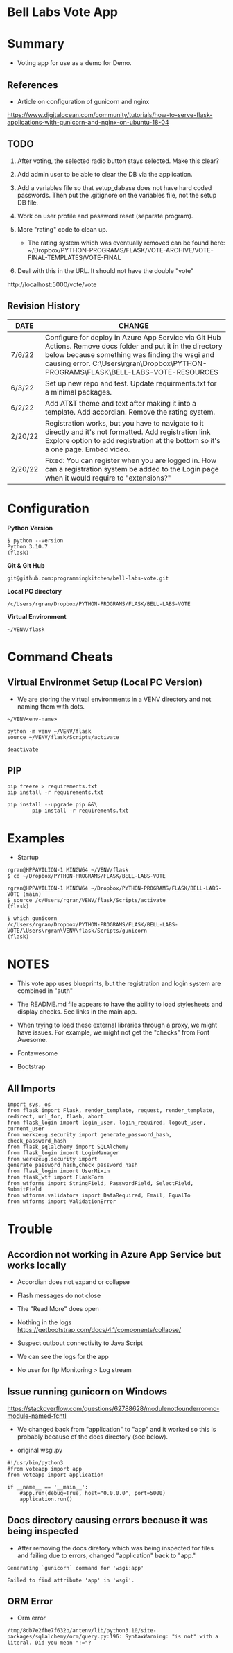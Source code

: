 # Bell Labs Vote App


# Summary
- Voting app for use as a demo for Demo.

## References

- Article on configuration of gunicorn and nginx

https://www.digitalocean.com/community/tutorials/how-to-serve-flask-applications-with-gunicorn-and-nginx-on-ubuntu-18-04

## TODO
1. After voting, the selected radio button stays selected.  Make this clear? 
1. Add admin user to be able to clear the DB via the application.
1. Add a variables file so that setup_dabase does not have hard coded passwords.  Then put the .gitignore on the variables file, not the 
   setup DB file. 
1. Work on user profile and password reset (separate program). 
1. More "rating" code to clean up.
    - The rating system which was eventually removed can be found here:
     ~/Dropbox/PYTHON-PROGRAMS/FLASK/VOTE-ARCHIVE/VOTE-FINAL-TEMPLATES/VOTE-FINAL 

1. Deal with this in the URL.  It should not have the double "vote"

http://localhost:5000/vote/vote


## Revision History
| DATE        | CHANGE |
| ----------- | ----------- |
| 7/6/22      | Configure for deploy in Azure App Service via Git Hub Actions. Remove docs folder and put it in the directory below because something was finding the wsgi and causing error.  C:\Users\rgran\Dropbox\PYTHON-PROGRAMS\FLASK\BELL-LABS-VOTE-RESOURCES|
| 6/3/22      | Set up new repo and test. Update requirments.txt for a minimal packages. |
| 6/2/22      | Add AT&T theme and text after making it into a template. Add accordian. Remove the rating system. |
| 2/20/22     | Registration works, but you have to navigate to it directly and it's not formatted. Add registration link Explore option to add registration at the bottom so it's a one page. Embed video. |
| 2/20/22     | Fixed:  You can register when you are logged in. How can a registration system be added to the Login page when it would require to "extensions?" |



# Configuration 
**Python Version**
```
$ python --version
Python 3.10.7
(flask)

```

**Git & Git Hub**

```
git@github.com:programmingkitchen/bell-labs-vote.git
```
**Local PC directory**
```
/c/Users/rgran/Dropbox/PYTHON-PROGRAMS/FLASK/BELL-LABS-VOTE
```

**Virtual Environment**
```
~/VENV/flask
```

# Command Cheats

## Virtual Environmet Setup (Local PC Version)
* We are storing the virtual environments in a VENV directory and not naming them with dots.

```
~/VENV<env-name>

python -m venv ~/VENV/flask
source ~/VENV/flask/Scripts/activate

deactivate
```
## PIP

```
pip freeze > requirements.txt
pip install -r requirements.txt

pip install --upgrade pip &&\
		pip install -r requirements.txt
```

# Examples
- Startup 

```
rgran@HPPAVILION-1 MINGW64 ~/VENV/flask
$ cd ~/Dropbox/PYTHON-PROGRAMS/FLASK/BELL-LABS-VOTE

rgran@HPPAVILION-1 MINGW64 ~/Dropbox/PYTHON-PROGRAMS/FLASK/BELL-LABS-VOTE (main)
$ source /c/Users/rgran/VENV/flask/Scripts/activate
(flask)

$ which gunicorn
/c/Users/rgran/Dropbox/PYTHON-PROGRAMS/FLASK/BELL-LABS-VOTE/\Users\rgran\VENV\flask/Scripts/gunicorn
(flask)

```



# NOTES
- This vote app uses blueprints, but the registration and login system are combined in "auth"
- The README.md file appears to have the ability to load stylesheets and display checks. See links in the main app.
- When trying to load these external libraries through a proxy, we might have issues.  For example, we might not get the "checks" from Font Awesome. 

- Fontawesome
- Bootstrap


## All Imports
```
import sys, os
from flask import Flask, render_template, request, render_template, redirect, url_for, flash, abort
from flask_login import login_user, login_required, logout_user, current_user
from werkzeug.security import generate_password_hash, check_password_hash
from flask_sqlalchemy import SQLAlchemy
from flask_login import LoginManager
from werkzeug.security import generate_password_hash,check_password_hash
from flask_login import UserMixin
from flask_wtf import FlaskForm
from wtforms import StringField, PasswordField, SelectField, SubmitField
from wtforms.validators import DataRequired, Email, EqualTo
from wtforms import ValidationError
```

# Trouble

## Accordion not working in Azure App Service but works locally
- Accordian does not expand or collapse
- Flash messages do not close
- The "Read More" does open
- Nothing in the logs
https://getbootstrap.com/docs/4.1/components/collapse/

- Suspect outbout connectivity to Java Script 

- We can see the logs for the app
- No user for ftp 
Monitoring > Log stream



## Issue running gunicorn on Windows
https://stackoverflow.com/questions/62788628/modulenotfounderror-no-module-named-fcntl
- We changed back from "application" to "app" and it worked so this is probably because of 
the docs directory (see below). 

- original wsgi.py
```
#!/usr/bin/python3
#from voteapp import app
from voteapp import application

if __name__ == '__main__':
    #app.run(debug=True, host="0.0.0.0", port=5000)
    application.run()
```

## Docs directory causing errors because it was being inspected
- After removing the docs diretory which was being inspected for files and failing due to errors, changed
"application" back to "app." 

```
Generating `gunicorn` command for 'wsgi:app'

Failed to find attribute 'app' in 'wsgi'.
```

## ORM Error
- Orm error
```
/tmp/8db7e2fbe7f632b/antenv/lib/python3.10/site-packages/sqlalchemy/orm/query.py:196: SyntaxWarning: "is not" with a literal. Did you mean "!="?
```
